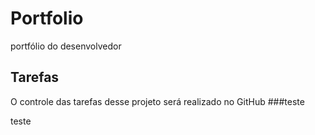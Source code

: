 # Portfolio
portfólio do desenvolvedor 
## Tarefas
O controle das tarefas desse projeto será realizado no GitHub
###teste

teste
